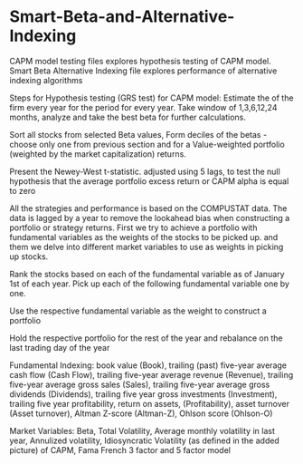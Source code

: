 # Smart-Beta-and-Alternative-Indexing

CAPM model testing files explores hypothesis testing of CAPM model. 
Smart Beta Alternative Indexing file explores performance of alternative indexing algorithms

Steps for Hypothesis testing (GRS test) for CAPM model:
Estimate the of the firm every year for the period for every year. Take window of 1,3,6,12,24 months, analyze and take the best beta for further calculations.

Sort all stocks from selected Beta values, Form deciles of the betas - choose only one from previous section and for a Value-weighted portfolio (weighted by the market capitalization) returns.

Present the Newey-West t-statistic. adjusted using 5 lags, to test the null hypothesis that the average
portfolio excess return or CAPM alpha is equal to zero

All the strategies and performance is based on the COMPUSTAT data. The data is lagged by a year to remove the lookahead bias when constructing a portfolio or strategy returns.
First we try to achieve a portfolio with fundamental variables as the weights of the stocks to be picked up. and them we delve into different market variables to use as weights 
in picking up stocks. 

Rank the stocks based on each of the fundamental variable as of January 1st of each year. Pick up each of the following fundamental variable one by one.

Use the respective fundamental variable as the weight to construct a portfolio

Hold the respective portfolio for the rest of the year and rebalance on the last trading day
of the year

Fundamental Indexing:
book value (Book), trailing (past) five-year average cash flow (Cash Flow), trailing five-year average revenue (Revenue), 
trailing five-year average gross sales (Sales), trailing five-year average gross dividends (Dividends), 
trailing five year gross investments (Investment), trailing five year profitability, return on assets, (Profitability), asset turnover (Asset turnover), Altman Z-score (Altman-Z), Ohlson score (Ohlson-O)

Market Variables:
Beta, Total Volatility, Average monthly volatility in last year, Annulized volatility, Idiosyncratic Volatility (as defined in the added picture) of CAPM, Fama French 3 factor and 5 factor model
